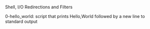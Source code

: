 Shell, I/O Redirections and Filters

0-hello_world: script that prints Hello,World followed by a new line to standard output
